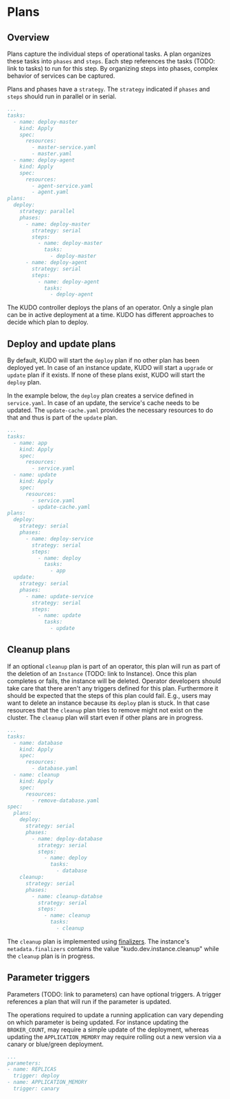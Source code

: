 # Plans

## Overview

Plans capture the individual steps of operational tasks. A plan organizes these tasks into `phases` and `steps`. Each step references the tasks (TODO: link to tasks) to run for this step. By organizing steps into phases, complex behavior of services can be captured.

Plans and phases have a `strategy`. The `strategy` indicated if `phases` and `steps` should run in parallel or in serial.

```yaml
...
tasks:
  - name: deploy-master
    kind: Apply
    spec:
      resources:
        - master-service.yaml
        - master.yaml
  - name: deploy-agent
    kind: Apply
    spec:
      resources:
        - agent-service.yaml
        - agent.yaml
plans:
  deploy:
    strategy: parallel
    phases:
      - name: deploy-master
        strategy: serial
        steps:
          - name: deploy-master
            tasks:
              - deploy-master
      - name: deploy-agent
        strategy: serial
        steps:
          - name: deploy-agent
            tasks:
              - deploy-agent
```

The KUDO controller deploys the plans of an operator. Only a single plan can be in active deployment at a time. KUDO has  different approaches to decide which plan to deploy.

## Deploy and update plans

By default, KUDO will start the `deploy` plan if no other plan has been deployed yet. In case of an instance update, KUDO will start a `upgrade` or `update` plan if it exists. If none of these plans exist, KUDO will start the `deploy` plan.

In the example below, the `deploy` plan creates a service defined in `service.yaml`. In case of an update, the service's cache needs to be updated. The `update-cache.yaml` provides the necessary resources to do that and thus is part of the `update` plan.

```yaml
...
tasks:
  - name: app
    kind: Apply
    spec:
      resources:
        - service.yaml
  - name: update
    kind: Apply
    spec:
      resources:
        - service.yaml
        - update-cache.yaml
plans:
  deploy:
    strategy: serial
    phases:
      - name: deploy-service
        strategy: serial
        steps:
          - name: deploy
            tasks:
              - app
  update:
    strategy: serial
    phases:
      - name: update-service
        strategy: serial
        steps:
          - name: update
            tasks:
              - update
```

## Cleanup plans

If an optional `cleanup` plan is part of an operator, this plan will run as part of the deletion of an `Instance` (TODO: link to Instance). Once this plan completes or fails, the instance will be deleted.
Operator developers should take care that there aren't any triggers defined for this plan. Furthermore it should be expected that the steps of this plan could fail. E.g., users may want to delete an instance because its `deploy` plan is stuck. In that case resources that the `cleanup` plan tries to remove might not exist on the cluster. The `cleanup` plan will start even if other plans are in progress.

```yaml
...
tasks:
  - name: database
    kind: Apply
    spec:
      resources:
        - database.yaml
  - name: cleanup
    kind: Apply
    spec:
      resources:
        - remove-database.yaml
spec:
  plans:
    deploy:
      strategy: serial
      phases:
        - name: deploy-database
          strategy: serial
          steps:
            - name: deploy
              tasks:
                - database
    cleanup:
      strategy: serial
      phases:
        - name: cleanup-databse
          strategy: serial
          steps:
            - name: cleanup
              tasks:
                - cleanup
```

The `cleanup` plan is implemented using [finalizers](https://kubernetes.io/docs/tasks/access-kubernetes-api/custom-resources/custom-resource-definitions/#finalizers). The instance's `metadata.finalizers` contains the value "kudo.dev.instance.cleanup" while the `cleanup` plan is in progress.

## Parameter triggers

Parameters (TODO: link to parameters) can have optional triggers. A trigger references a plan that will run if the parameter is updated.

The operations required to update a running application can vary depending on which parameter is
being updated. For instance updating the `BROKER_COUNT`, may require a simple update of the deployment, whereas
updating the `APPLICATION_MEMORY` may require rolling out a new version via a canary or blue/green deployment.

```yaml
...
parameters:
- name: REPLICAS
  trigger: deploy
- name: APPLICATION_MEMORY
  trigger: canary
```

